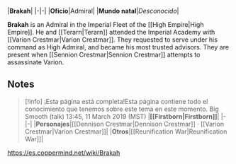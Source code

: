 |**Brakah**|
|-|-|
|**Oficio**|Admiral|
|**Mundo natal**|*Desconocido*|

**Brakah** is an Admiral in the Imperial Fleet of the [[High Empire\|High Empire]]. He and [[Terarn\|Terarn]] attended the Imperial Academy with [[Varion Crestmar\|Varion Crestmar]]. They requested to serve under his command as High Admiral, and became his most trusted advisors. They are present when [[Sennion Crestmar\|Sennion Crestmar]] attempts to assassinate Varion.

## Notes

> [!info] ¡Esta página está completa!Esta página contiene todo el conocimiento que tenemos sobre este tema en este momento.
Big Smooth (talk) 13:45, 11 March 2019 (MST)
|**[[Firstborn\|Firstborn]]**|
|-|-|
|**Personajes**|[[Dennison Crestmar\|Dennison Crestmar]] · [[Varion Crestmar\|Varion Crestmar]]|
|**Otros**|[[Reunification War\|Reunification War]]|



https://es.coppermind.net/wiki/Brakah